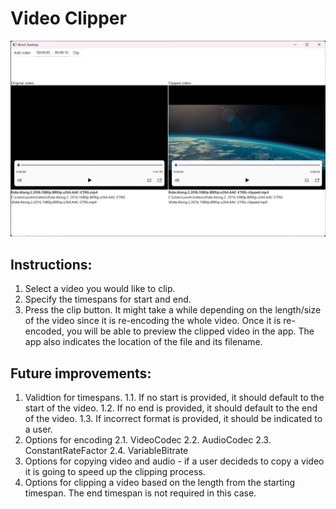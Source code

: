 # Video Clipper

![Light theme screenshot](./screenshots/app-view.png)

## Instructions:
1. Select a video you would like to clip.
2. Specify the timespans for start and end.
3. Press the clip button. It might take a while depending on the length/size of the video since it is re-encoding the whole video. Once it is re-encoded, you will be able to preview the clipped video in the app. The app also indicates the location of the file and its filename.

## Future improvements:
1. Validtion for timespans.
1.1. If no start is provided, it should default to the start of the video.
1.2. If no end is provided, it should default to the end of the video.
1.3. If incorrect format is provided, it should be indicated to a user.
2. Options for encoding
2.1. VideoCodec
2.2. AudioCodec
2.3. ConstantRateFactor
2.4. VariableBitrate
3. Options for copying video and audio - if a user decideds to copy a video it is going to speed up the clipping process.
4. Options for clipping a video based on the length from the starting timespan. The end timespan is not required in this case.
